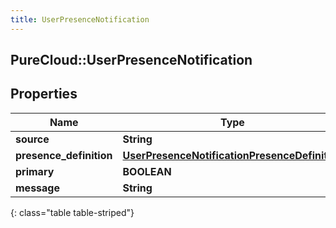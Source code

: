 ```yaml
---
title: UserPresenceNotification
---
```

## PureCloud::UserPresenceNotification

## Properties

|Name | Type | Description | Notes|
|------------ | ------------- | ------------- | -------------|
| **source** | **String** |  | [optional] |
| **presence_definition** | [**UserPresenceNotificationPresenceDefinition**](UserPresenceNotificationPresenceDefinition.html) |  | [optional] |
| **primary** | **BOOLEAN** |  | [optional] |
| **message** | **String** |  | [optional] |
{: class="table table-striped"}


